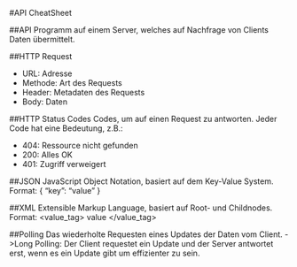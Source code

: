 #API CheatSheet

##API
Programm auf einem Server, welches auf Nachfrage von Clients Daten übermittelt.

##HTTP Request
- URL: Adresse
- Methode: Art des Requests
- Header: Metadaten des Requests
- Body: Daten

##HTTP Status Codes
Codes, um auf einen Request zu antworten. Jeder Code hat eine Bedeutung, z.B.:
- 404: Ressource nicht gefunden
- 200: Alles OK
- 401: Zugriff verweigert

##JSON
JavaScript Object Notation, basiert auf dem Key-Value System.
Format: { “key”: “value” }

##XML
Extensible Markup Language, basiert auf Root- und Childnodes.
Format: <rootnode><value_tag> value </value_tag> </rootnode>

##Polling
Das wiederholte Requesten eines Updates der Daten vom Client.
->Long Polling: Der Client requestet ein Update und der Server antwortet erst, wenn es ein Update gibt um effizienter zu sein.
 


